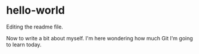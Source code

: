 # hello-world

Editing the readme file.

Now to write a bit about myself. I'm here wondering how much Git I'm going to learn today.
